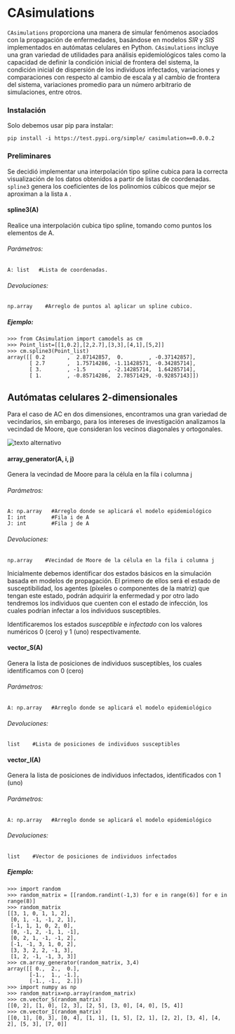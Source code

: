 # CAsimulations

```CAsimulations``` proporciona una manera de simular fenómenos asociados con la propagación de enfermedades, basándose en modelos *SIR* y *SIS* implementados en autómatas celulares en Python. ```CAsimulations``` incluye una gran variedad de utilidades para análisis epidemiológicos tales como la capacidad de definir la condición inicial de frontera del sistema, la condición inicial de dispersión de los individuos infectados, variaciones y comparaciones con respecto al cambio de escala y al cambio de frontera del sistema, variaciones promedio para un número arbitrario de simulaciones, entre otros. 

### Instalación
Solo debemos usar pip para instalar:

```pip install -i https://test.pypi.org/simple/ casimulation==0.0.0.2```
### Preliminares
Se decidió implementar una interpolación tipo spline cubica para la correcta visualización de los datos obtenidos a partir de listas de coordenadas. ```spline3``` genera los coeficientes de los polinomios cúbicos que mejor se aproximan a la lista ```A``` .
#### spline3(A)
Realice una interpolación cubica tipo spline, tomando como puntos los elementos de A.
###### Parámetros:
```
A: list   #Lista de coordenadas.
```
###### Devoluciones:
```
np.array    #Arreglo de puntos al aplicar un spline cubico.
```
##### Ejemplo:
```
>>> from CAsimulation import camodels as cm
>>> Point_list=[[1,0.2],[2,2.7],[3,3],[4,1],[5,2]]
>>> cm.spline3(Point_list)
array([[ 0.2       ,  2.87142857,  0.        , -0.37142857],
       [ 2.7       ,  1.75714286, -1.11428571, -0.34285714],
       [ 3.        , -1.5       , -2.14285714,  1.64285714],
       [ 1.        , -0.85714286,  2.78571429, -0.92857143]])
```
## Autómatas celulares 2-dimensionales
Para el caso de AC en dos dimensiones, encontramos una gran variedad de vecindarios, sin embargo, para los intereses de investigación analizamos la vecindad de Moore, que consideran los vecinos diagonales y ortogonales.

![texto alternativo](https://docs.google.com/drawings/d/e/2PACX-1vQ68qQEzqQf9RH3dNxVmIXYT9e0MvKKLEvPHR2gfv5o4xxBwLpG9dSQvCr0HrFAILbpx-3Rqu6F-J-0/pub?w=947&h=343)

#### array_generator(A, i, j)
Genera la vecindad de Moore para la célula en la fila i columna j
###### Parámetros: 	
```
A: np.array   #Arreglo donde se aplicará el modelo epidemiológico
I: int        #Fila i de A
J: int        #Fila j de A
```
###### Devoluciones:	
```
np.array    #Vecindad de Moore de la célula en la fila i columna j
```
Inicialmente debemos identificar dos estados básicos en la simulación basada en modelos de propagación. El primero de ellos será el estado de susceptibilidad, los agentes (píxeles o componentes de la matriz) que tengan este estado, podrán adquirir la enfermedad y por otro lado tendremos los individuos que cuenten con el estado de infección, los cuales podrían infectar a los individuos susceptibles.

Identificaremos los estados *susceptible* e *infectado* con los valores numéricos 0 (cero) y 1 (uno) respectivamente.

#### vector_S(A)
Genera la lista de posiciones de individuos susceptibles, los cuales identificamos con 0 (cero)
###### Parámetros:
```
A: np.array   #Arreglo donde se aplicará el modelo epidemiológico
```
###### Devoluciones:
```
list    #Lista de posiciones de individuos susceptibles
```
#### vector_I(A)
Genera la lista de posiciones de individuos infectados, identificados con 1 (uno)	
###### Parámetros:	
```
A: np.array   #Arreglo donde se aplicará el modelo epidemiológico
```
###### Devoluciones:	
```
list    #Vector de posiciones de individuos infectados
```
##### Ejemplo:
```
>>> import random
>>> random_matrix = [[random.randint(-1,3) for e in range(6)] for e in range(8)]
>>> random_matrix
[[3, 1, 0, 1, 1, 2],
 [0, 1, -1, -1, 2, 1],
 [-1, 1, 1, 0, 2, 0],
 [0, -1, 2, -1, 1, -1],
 [0, 2, 1, -1, -1, 2],
 [-1, -1, 3, 1, 0, 2],
 [3, 3, 2, 2, -1, 3],
 [1, 2, -1, -1, 3, 3]]
>>> cm.array_generator(random_matrix, 3,4)
array([[ 0.,  2.,  0.],
       [-1.,  1., -1.],
       [-1., -1.,  2.]])
>>> import numpy as np
>>> random_matrix=np.array(random_matrix)
>>> cm.vector_S(random_matrix)
[[0, 2], [1, 0], [2, 3], [2, 5], [3, 0], [4, 0], [5, 4]]
>>> cm.vector_I(random_matrix)
[[0, 1], [0, 3], [0, 4], [1, 1], [1, 5], [2, 1], [2, 2], [3, 4], [4, 2], [5, 3], [7, 0]]
```
